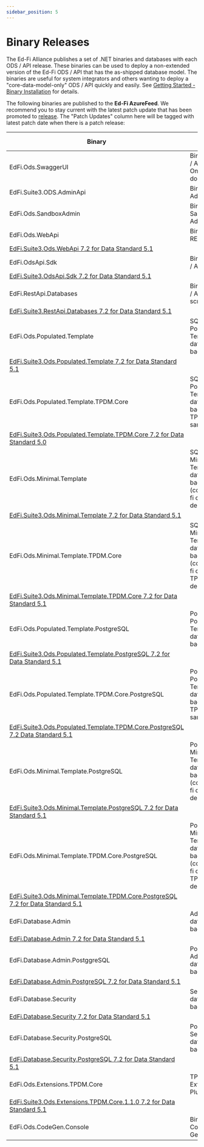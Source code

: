 ```yaml
---
sidebar_position: 5
---
```


# Binary Releases

The Ed-Fi Alliance publishes a set of .NET binaries and databases with each ODS
/ API release. These binaries can be used to deploy a non-extended version of
the Ed-Fi ODS / API that has the as-shipped database model. The binaries are
useful for system integrators and others wanting to deploy a
"core-data-model-only" ODS / API quickly and easily. See [Getting Started -
Binary Installation](./readme.md) for details.

The following binaries are published to the **Ed-Fi AzureFeed**. We recommend
you to stay current with the latest patch update that has been promoted
to [release](https://dev.azure.com/ed-fi-alliance/Ed-Fi-Alliance-OSS/_packaging?_a=feed&feed=EdFi%40Release).
The "Patch Updates" column here will be tagged with latest patch date when there
is a patch release:

| Binary | Purpose | Location | Patch Updates |
| --- | --- | --- | --- |
| EdFi.Ods.SwaggerUI | Binary for ODS / API Swagger Online documentation | [EdFi.Suite3.Ods.SwaggerUI 7.2](https://dev.azure.com/ed-fi-alliance/Ed-Fi-Alliance-OSS/_artifacts/feed/EdFi@Release/NuGet/EdFi.Suite3.Ods.SwaggerUI/overview/7.2.1201) |     |
| EdFi.Suite3.ODS.AdminApi | Binary for Admin API | [EdFi.Suite3.ODS.AdminApi v2.1.0](https://dev.azure.com/ed-fi-alliance/Ed-Fi-Alliance-OSS/_artifacts/feed/EdFi/NuGet/EdFi.Suite3.ODS.AdminApi/overview/2.1.0) |     |
| EdFi.Ods.SandboxAdmin | Binary for Sandbox Admin App | [EdFi.Suite3.Ods.SandboxAdmin 7.2](https://dev.azure.com/ed-fi-alliance/Ed-Fi-Alliance-OSS/_artifacts/feed/EdFi@Release/NuGet/EdFi.Suite3.Ods.SandboxAdmin/overview/7.2.1201) |     |
| EdFi.Ods.WebApi | Binary for ODS REST APIs | [EdFi.Suite3.Ods.WebApi 7.2 for Data Standard 4.0](https://dev.azure.com/ed-fi-alliance/Ed-Fi-Alliance-OSS/_artifacts/feed/EdFi@Release/NuGet/EdFi.Suite3.Ods.WebApi.Standard.4.0.0/overview/7.2.1201) |     |
| [EdFi.Suite3.Ods.WebApi 7.2 for Data Standard 5.1](https://dev.azure.com/ed-fi-alliance/Ed-Fi-Alliance-OSS/_artifacts/feed/EdFi@Release/NuGet/EdFi.Suite3.Ods.WebApi.Standard.5.1.0/overview/7.2.1201) |     |
| EdFi.OdsApi.Sdk | Binary for ODS / API SDK | [EdFi.Suite3.OdsApi.Sdk 7.2 for Data Standard 4.0](https://dev.azure.com/ed-fi-alliance/Ed-Fi-Alliance-OSS/_artifacts/feed/EdFi@Release/NuGet/EdFi.Suite3.OdsApi.Sdk.Standard.4.0.0/overview/7.2.1201) |     |
| [EdFi.Suite3.OdsApi.Sdk 7.2 for Data Standard 5.1](https://dev.azure.com/ed-fi-alliance/Ed-Fi-Alliance-OSS/_artifacts/feed/EdFi@Release/NuGet/EdFi.Suite3.OdsApi.Sdk.Standard.5.1.0/overview/7.2.1201) |     |
| EdFi.RestApi.Databases | Binary for ODS / API database scripts | [EdFi.Suite3.RestApi.Databases 7.2 for Data Standard 4.0](https://dev.azure.com/ed-fi-alliance/Ed-Fi-Alliance-OSS/_artifacts/feed/EdFi@Release/NuGet/EdFi.Suite3.RestApi.Databases.Standard.4.0.0/overview/7.2.1201) |     |
| [EdFi.Suite3.RestApi.Databases 7.2 for Data Standard 5.1](https://dev.azure.com/ed-fi-alliance/Ed-Fi-Alliance-OSS/_artifacts/feed/EdFi@Release/NuGet/EdFi.Suite3.RestApi.Databases.Standard.5.1.0/overview/7.2.1201) |     |
| EdFi.Ods.Populated.Template | SQL Server Populated Template database backup | [EdFi.Suite3.Ods.Populated.Template 7.2 for Data Standard 4.0](https://dev.azure.com/ed-fi-alliance/Ed-Fi-Alliance-OSS/_artifacts/feed/EdFi@Release/NuGet/EdFi.Suite3.Ods.Populated.Template.Standard.4.0.0/versions/7.2.223) |     |
| [EdFi.Suite3.Ods.Populated.Template 7.2 for Data Standard 5.1](https://dev.azure.com/ed-fi-alliance/Ed-Fi-Alliance-OSS/_artifacts/feed/EdFi@Release/NuGet/EdFi.Suite3.Ods.Populated.Template.Standard.5.1.0/versions/7.2.223) |     |
| EdFi.Ods.Populated.Template.TPDM.Core | SQL Server Populated Template database backup with TPDM core sample data | [EdFi.Suite3.Ods.Populated.Template.TPDM.Core 7.2 for Data Standard 4.0](https://dev.azure.com/ed-fi-alliance/Ed-Fi-Alliance-OSS/_artifacts/feed/EdFi@Release/NuGet/EdFi.Suite3.Ods.Populated.Template.TPDM.Core.1.1.0.Standard.4.0.0/versions/7.2.202) |     |
| [EdFi.Suite3.Ods.Populated.Template.TPDM.Core 7.2 for Data Standard 5.0](https://dev.azure.com/ed-fi-alliance/Ed-Fi-Alliance-OSS/_artifacts/feed/EdFi@Release/NuGet/EdFi.Suite3.Ods.Populated.Template.TPDM.Core.1.1.0.Standard.5.1.0/versions/7.2.202) |     |
| EdFi.Ods.Minimal.Template | SQL Server Minimal Template database backup (contains ed-fi core descriptors) | [EdFi.Suite3.Ods.Minimal.Template 7.2 for Data Standard 4.0](https://dev.azure.com/ed-fi-alliance/Ed-Fi-Alliance-OSS/_artifacts/feed/EdFi@Release/NuGet/EdFi.Suite3.Ods.Minimal.Template.Standard.4.0.0/versions/7.2.228) |     |
| [EdFi.Suite3.Ods.Minimal.Template 7.2 for Data Standard 5.1](https://dev.azure.com/ed-fi-alliance/Ed-Fi-Alliance-OSS/_artifacts/feed/EdFi@Release/NuGet/EdFi.Suite3.Ods.Minimal.Template.Standard.5.1.0/versions/7.2.228) |     |
| EdFi.Ods.Minimal.Template.TPDM.Core | SQL Server Minimal Template database backup (contains ed-fi core and TPDM core descriptors) | [EdFi.Suite3.Ods.Minimal.Template.TPDM.Core 7.2 for Data Standard 4.0](https://dev.azure.com/ed-fi-alliance/Ed-Fi-Alliance-OSS/_artifacts/feed/EdFi@Release/NuGet/EdFi.Suite3.Ods.Minimal.Template.TPDM.Core.1.1.0.Standard.4.0.0/versions/7.2.205) |     |
| [EdFi.Suite3.Ods.Minimal.Template.TPDM.Core 7.2 for Data Standard 5.1](https://dev.azure.com/ed-fi-alliance/Ed-Fi-Alliance-OSS/_artifacts/feed/EdFi@Release/NuGet/EdFi.Suite3.Ods.Minimal.Template.TPDM.Core.1.1.0.Standard.5.1.0/versions/7.2.205) |     |
| EdFi.Ods.Populated.Template.PostgreSQL | PostgreSQL Populated Template database backup | [EdFi.Suite3.Ods.Populated.Template.PostgreSQL 7.2 for Data Standard 4.0](https://dev.azure.com/ed-fi-alliance/Ed-Fi-Alliance-OSS/_artifacts/feed/EdFi@Release/NuGet/EdFi.Suite3.Ods.Populated.Template.PostgreSQL.Standard.4.0.0/overview/7.2.221) |     |
| [EdFi.Suite3.Ods.Populated.Template.PostgreSQL 7.2 for Data Standard 5.1](https://dev.azure.com/ed-fi-alliance/Ed-Fi-Alliance-OSS/_artifacts/feed/EdFi@Release/NuGet/EdFi.Suite3.Ods.Populated.Template.PostgreSQL.Standard.5.1.0/overview/7.2.221) |     |
| EdFi.Ods.Populated.Template.TPDM.Core.PostgreSQL | PostgreSQL Populated Template database backup with TPDM core sample data | [EdFi.Suite3.Ods.Populated.Template.TPDM.Core.PostgreSQL 7.2 Data Standard 4.0](https://dev.azure.com/ed-fi-alliance/Ed-Fi-Alliance-OSS/_artifacts/feed/EdFi@Release/NuGet/EdFi.Suite3.Ods.Populated.Template.TPDM.Core.1.1.0.PostgreSQL.Standard.4.0.0/versions/7.2.194) |     |
| [EdFi.Suite3.Ods.Populated.Template.TPDM.Core.PostgreSQL 7.2 Data Standard 5.1](https://dev.azure.com/ed-fi-alliance/Ed-Fi-Alliance-OSS/_artifacts/feed/EdFi@Release/NuGet/EdFi.Suite3.Ods.Populated.Template.TPDM.Core.1.1.0.PostgreSQL.Standard.5.1.0/versions/7.2.194) |     |
| EdFi.Ods.Minimal.Template.PostgreSQL | PostgreSQL Minimal Template database backup (contains ed-fi core descriptors) | [EdFi.Suite3.Ods.Minimal.Template.PostgreSQL 7.2 for Data Standard 4.0](https://dev.azure.com/ed-fi-alliance/Ed-Fi-Alliance-OSS/_artifacts/feed/EdFi@Release/NuGet/EdFi.Suite3.Ods.Minimal.Template.TPDM.Core.1.1.0.PostgreSQL.Standard.4.0.0/versions/7.2.189) |     |
| [EdFi.Suite3.Ods.Minimal.Template.PostgreSQL 7.2 for Data Standard 5.1](https://dev.azure.com/ed-fi-alliance/Ed-Fi-Alliance-OSS/_artifacts/feed/EdFi@Release/NuGet/EdFi.Suite3.Ods.Minimal.Template.TPDM.Core.1.1.0.PostgreSQL.Standard.4.0.0/versions/7.2.189) |     |
| EdFi.Ods.Minimal.Template.TPDM.Core.PostgreSQL | PostgreSQL Minimal Template database backup (contains ed-fi core and TPDM core descriptors) | [EdFi.Suite3.Ods.Minimal.Template.TPDM.Core.PostgreSQL 7.2 for Data Standard 4.0](https://dev.azure.com/ed-fi-alliance/Ed-Fi-Alliance-OSS/_artifacts/feed/EdFi@Release/NuGet/EdFi.Suite3.Ods.Minimal.Template.TPDM.Core.1.1.0.PostgreSQL.Standard.4.0.0/overview/7.2.189) |     |
| [EdFi.Suite3.Ods.Minimal.Template.TPDM.Core.PostgreSQL 7.2 for Data Standard 5.1](https://dev.azure.com/ed-fi-alliance/Ed-Fi-Alliance-OSS/_artifacts/feed/EdFi@Release/NuGet/EdFi.Suite3.Ods.Minimal.Template.TPDM.Core.1.1.0.PostgreSQL.Standard.5.1.0/overview/7.2.189) |     |
| EdFi.Database.Admin | Admin database backup | [EdFi.Database.Admin 7.2 for Data Standard 4.0](https://dev.azure.com/ed-fi-alliance/Ed-Fi-Alliance-OSS/_artifacts/feed/EdFi@Release/NuGet/EdFi.Database.Admin.Standard.4.0.0/versions/7.2.52) |     |
| [EdFi.Database.Admin 7.2 for Data Standard 5.1](https://dev.azure.com/ed-fi-alliance/Ed-Fi-Alliance-OSS/_artifacts/feed/EdFi@Release/NuGet/EdFi.Database.Admin.Standard.5.1.0/versions/7.2.52) |     |
| EdFi.Database.Admin.PostggreSQL | PostgreSQL Admin database backup | [EdFi.Database.Admin.PostgreSQL 7.2 for Data Standard 4.0](https://dev.azure.com/ed-fi-alliance/Ed-Fi-Alliance-OSS/_artifacts/feed/EdFi@Release/NuGet/EdFi.Database.Admin.PostgreSQL.Standard.4.0.0/versions/7.2.52) |     |
| [EdFi.Database.Admin.PostgreSQL 7.2 for Data Standard 5.1](https://dev.azure.com/ed-fi-alliance/Ed-Fi-Alliance-OSS/_artifacts/feed/EdFi@Release/NuGet/EdFi.Database.Admin.PostgreSQL.Standard.5.1.0/versions/7.2.52) |     |
| EdFi.Database.Security | Security database backup | [EdFi.Database.Security 7.2 for Data Standard 4.0](https://dev.azure.com/ed-fi-alliance/Ed-Fi-Alliance-OSS/_artifacts/feed/EdFi@Release/NuGet/EdFi.Database.Security.Standard.4.0.0/overview/7.2.49) |     |
| [EdFi.Database.Security 7.2 for Data Standard 5.1](https://dev.azure.com/ed-fi-alliance/Ed-Fi-Alliance-OSS/_artifacts/feed/EdFi@Release/NuGet/EdFi.Database.Security.Standard.5.1.0/overview/7.2.49) |     |
| EdFi.Database.Security.PostgreSQL | PostgreSQL Security database backup | [EdFi.Database.Security.PostgreSQL 7.2 for Data Standard 4.0](https://dev.azure.com/ed-fi-alliance/Ed-Fi-Alliance-OSS/_artifacts/feed/EdFi@Release/NuGet/EdFi.Database.Security.PostgreSQL.Standard.4.0.0/versions/7.2.49) |     |
| [EdFi.Database.Security.PostgreSQL 7.2 for Data Standard 5.1](https://dev.azure.com/ed-fi-alliance/Ed-Fi-Alliance-OSS/_artifacts/feed/EdFi@Release/NuGet/EdFi.Database.Security.PostgreSQL.Standard.5.1.0/overview/7.2.49) |     |
| EdFi.Ods.Extensions.TPDM.Core | TPDM Core Extension Plugin | [EdFi.Suite3.Ods.Extensions.TPDM.Core.1.1.0 7.2 for Data Standard 4.0](https://dev.azure.com/ed-fi-alliance/Ed-Fi-Alliance-OSS/_artifacts/feed/EdFi@Release/NuGet/EdFi.Suite3.Ods.Extensions.TPDM.Core.1.1.0.Standard.4.0.0/versions/7.2.159) |     |
| [EdFi.Suite3.Ods.Extensions.TPDM.Core.1.1.0 7.2 for Data Standard 5.1](https://dev.azure.com/ed-fi-alliance/Ed-Fi-Alliance-OSS/_artifacts/feed/EdFi@Release/NuGet/EdFi.Suite3.Ods.Extensions.TPDM.Core.1.1.0.Standard.5.1.0/versions/7.2.159) |     |
| EdFi.Ods.CodeGen.Console | Binary for Code Generation | [EdFi.Suite3.Ods.CodeGen 7.2](https://dev.azure.com/ed-fi-alliance/Ed-Fi-Alliance-OSS/_artifacts/feed/EdFi@Release/NuGet/EdFi.Suite3.Ods.CodeGen/overview/7.2.1119) |     |
